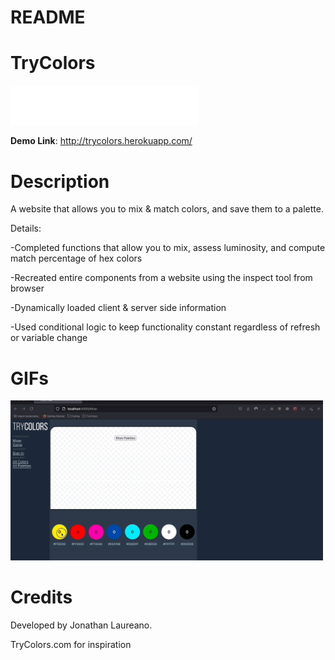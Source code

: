 # README

# TryColors

<img src="assets/TryColorsLogo.png" width="300">

**Demo Link**: http://trycolors.herokuapp.com/

# Description

A website that allows you to mix & match colors, and save them to a palette.

Details:

-Completed functions that allow you to mix, assess luminosity, and compute match percentage of hex colors

-Recreated entire components from a website using the inspect tool from browser 

-Dynamically loaded client & server side information 

-Used conditional logic to keep functionality constant regardless of refresh or variable change 

# GIFs

<img src="assets/Trycolors.gif" width="500">

# Credits

Developed by Jonathan Laureano.

TryColors.com for inspiration

